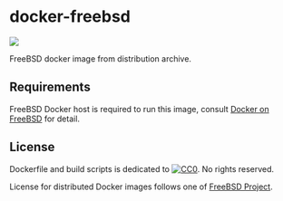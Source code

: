 # docker-freebsd

[![](https://images.microbadger.com/badges/image/tunisiano187/docker-freebsd.svg)](https://microbadger.com/images/tunisiano187/docker-freebsd 
"Get your own image badge on microbadger.com 
")

FreeBSD docker image from distribution archive.

## Requirements

FreeBSD Docker host is required to run this image,
consult [Docker on FreeBSD](https://wiki.freebsd.org/Docker) for detail.

## License

Dockerfile and build scripts is dedicated to 
[![CC0](http://i.creativecommons.org/p/zero/1.0/80x15.png "CC0")](https://creativecommons.org/publicdomain/zero/1.0/).
No rights reserved.

License for distributed Docker images follows one of [FreeBSD Project](https://freebsd.org).
